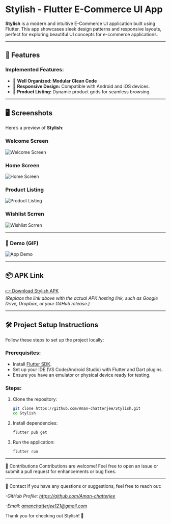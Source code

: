 # Stylish - Flutter E-Commerce UI App

**Stylish** is a modern and intuitive E-Commerce UI application built using Flutter. This app showcases sleek design patterns and responsive layouts, perfect for exploring beautiful UI concepts for e-commerce applications.

---

## 🚀 Features

### Implemented Features:
- 📖 **Well Organized: Modular Clean Code**
- 📱 **Responsive Design:** Compatible with Android and iOS devices.
- 🛒 **Product Listing:** Dynamic product grids for seamless browsing.
---

## 🖥️ Screenshots

Here’s a preview of **Stylish**:

### Welcome Screen
![Welcome Screen](./screenshots/welcome_screen.jpg)

### Home Screen
![Home Screen](./screenshots/home_screen.jpg)

### Product Listing
![Product Listing](./screenshots/product_listing.jpg)

### Wishlist Scrren
![Wishlist Scrren](./screenshots/wishlist_screen.jpg)

---

### 🎥 Demo (GIF)

![App Demo](./screenshots/demo.gif)

---

## 📦 APK Link

[👉 Download Stylish APK](#)  
*(Replace the link above with the actual APK hosting link, such as Google Drive, Dropbox, or your GitHub release.)*

---

## 🛠️ Project Setup Instructions

Follow these steps to set up the project locally:

### Prerequisites:
- Install [Flutter SDK](https://flutter.dev/docs/get-started/install).
- Set up your IDE (VS Code/Android Studio) with Flutter and Dart plugins.
- Ensure you have an emulator or physical device ready for testing.

### Steps:
1. Clone the repository:
   ```bash
   git clone https://github.com/Aman-chatterjee/Stylish.git
   cd Stylish
   ```
2. Install dependencies:
   ```bash
   flutter pub get
   ```

3. Run the application:
   ```bash
   flutter run
   ```

---

🤝 Contributions
Contributions are welcome! Feel free to open an issue or submit a pull request for enhancements or bug fixes.

---

📧 Contact
If you have any questions or suggestions, feel free to reach out:

*-GitHub Profile: https://github.com/Aman-chatterjee*

*-Email: amanchatterjee121@gmail.com*



Thank you for checking out Stylish! 🚀
